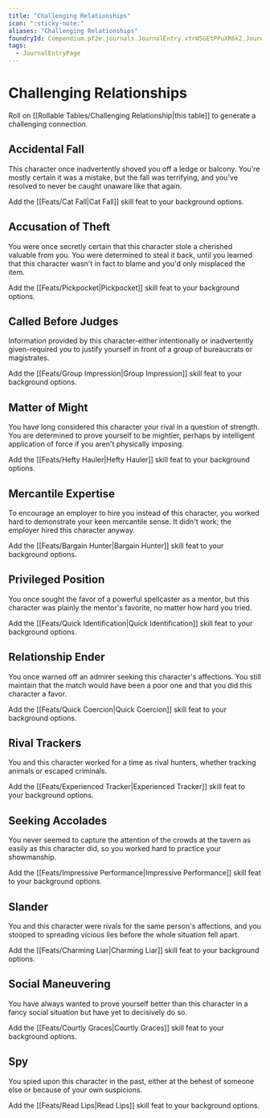 ```yaml
---
title: "Challenging Relationships"
icon: ":sticky-note:"
aliases: "Challenging Relationships"
foundryId: Compendium.pf2e.journals.JournalEntry.xtrW5GEtPPuXR6k2.JournalEntryPage.oAfVg9t7GGTW7R1H
tags:
  - JournalEntryPage
---
```


# Challenging Relationships
Roll on [[Rollable Tables/Challenging Relationship|this table]] to generate a challenging connection.

## Accidental Fall

This character once inadvertently shoved you off a ledge or balcony. You're mostly certain it was a mistake, but the fall was terrifying, and you've resolved to never be caught unaware like that again.

Add the [[Feats/Cat Fall|Cat Fall]] skill feat to your background options.

## Accusation of Theft

You were once secretly certain that this character stole a cherished valuable from you. You were determined to steal it back, until you learned that this character wasn't in fact to blame and you'd only misplaced the item.

Add the [[Feats/Pickpocket|Pickpocket]] skill feat to your background options.

## Called Before Judges

Information provided by this character-either intentionally or inadvertently given-required you to justify yourself in front of a group of bureaucrats or magistrates.

Add the [[Feats/Group Impression|Group Impression]] skill feat to your background options.

## Matter of Might

You have long considered this character your rival in a question of strength. You are determined to prove yourself to be mightier, perhaps by intelligent application of force if you aren't physically imposing.

Add the [[Feats/Hefty Hauler|Hefty Hauler]] skill feat to your background options.

## Mercantile Expertise

To encourage an employer to hire you instead of this character, you worked hard to demonstrate your keen mercantile sense. It didn't work; the employer hired this character anyway.

Add the [[Feats/Bargain Hunter|Bargain Hunter]] skill feat to your background options.

## Privileged Position

You once sought the favor of a powerful spellcaster as a mentor, but this character was plainly the mentor's favorite, no matter how hard you tried.

Add the [[Feats/Quick Identification|Quick Identification]] skill feat to your background options.

## Relationship Ender

You once warned off an admirer seeking this character's affections. You still maintain that the match would have been a poor one and that you did this character a favor.

Add the [[Feats/Quick Coercion|Quick Coercion]] skill feat to your background options.

## Rival Trackers

You and this character worked for a time as rival hunters, whether tracking animals or escaped criminals.

Add the [[Feats/Experienced Tracker|Experienced Tracker]] skill feat to your background options.

## Seeking Accolades

You never seemed to capture the attention of the crowds at the tavern as easily as this character did, so you worked hard to practice your showmanship.

Add the [[Feats/Impressive Performance|Impressive Performance]] skill feat to your background options.

## Slander

You and this character were rivals for the same person's affections, and you stooped to spreading vicious lies before the whole situation fell apart.

Add the [[Feats/Charming Liar|Charming Liar]] skill feat to your background options.

## Social Maneuvering

You have always wanted to prove yourself better than this character in a fancy social situation but have yet to decisively do so.

Add the [[Feats/Courtly Graces|Courtly Graces]] skill feat to your background options.

## Spy

You spied upon this character in the past, either at the behest of someone else or because of your own suspicions.

Add the [[Feats/Read Lips|Read Lips]] skill feat to your background options.